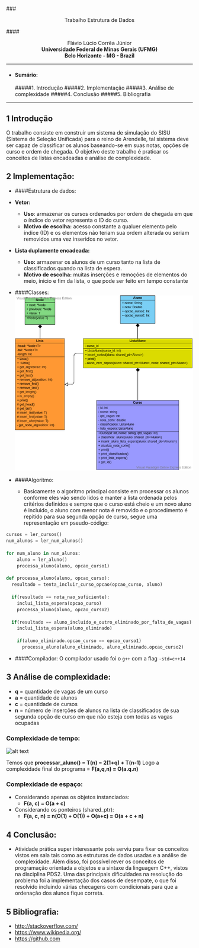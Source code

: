 ###<center> Trabalho Estrutura de Dados</center>

####<center>Flávio Lúcio Corrêa Júnior </center>
**<center>Universidade Federal de Minas Gerais (UFMG) </center>**
**<center>Belo Horizonte - MG - Brazil</center>**

---

- #### Sumário:
  #####1. Introdução
  #####2. Implementação
  #####3. Análise de complexidade
  #####4. Conclusão
  #####5. Bibliografia

---

## 1 Introdução

O trabalho consiste em construir um sistema de simulação do SISU (Sistema de Seleção Unificada) para o reino de Arendelle, tal sistema deve ser capaz de classificar os alunos baseando-se em suas notas, opções de curso e ordem de chegada. O objetivo deste trabalho é praticar os conceitos de listas encadeadas e análise de complexidade.

## 2 Implementação:

- ####Estrutura de dados:
- **Vetor:**
  - **Uso**: armazenar os cursos ordenados por ordem de chegada em que o índice do vetor representa o ID do curso.
  - **Motivo de escolha:** acesso constante a qualuer elemento pelo índice (ID) e os elementos não teriam sua ordem alterada ou seriam removidos uma vez inseridos no vetor.
- **Lista duplamente encadeada:**
  - **Uso:** armazenar os alunos de um curso tanto na lista de classificados quando na lista de espera.
  - **Motivo de escolha:** muitas inserções e remoções de elementos do meio, ínicio e fim da lista, o que pode ser feito em tempo constante
- ####Classes:
  ![alt text](https://github.com/flaviolc18/cpp_codes/blob/master/tests/tp-es.png?raw=true)

- ####Algoritmo:
  - Basicamente o algoritmo principal consiste em processar os alunos conforme eles vão sendo lidos e manter a lista ordenada pelos critérios definidos e sempre que o curso está cheio e um novo aluno é incluido, o aluno com menor nota é removido e o procedimento é repitido para sua segunda opção de curso, segue uma representação em pseudo-código:

```python
cursos = ler_cursos()
num_alunos = ler_num_alunos()

for num_aluno in num_alunos:
    aluno = ler_aluno()
    processa_aluno(aluno, opcao_curso1)

def processa_aluno(aluno, opcao_curso):
  resultado = tenta_incluir_curso_opcao(opcao_curso, aluno)

  if(resultado == nota_nao_suficiente):
    inclui_lista_espera(opcao_curso)
    processa_aluno(aluno, opcao_curso2)

  if(resultado == aluno_incluido_e_outro_eliminado_por_falta_de_vagas):
    inclui_lista_espera(aluno_eliminado)

    if(aluno_eliminado.opcao_curso == opcao_curso1)
      processa_aluno(aluno_eliminado, aluno_eliminado.opcao_curso2)

```

- ####Compilador:
  O compilador usado foi o `g++` com a flag `-std=c++14`

## 3 Análise de complexidade:

- **q** = quantidade de vagas de um curso
- **a** = quantidade de alunos
- **c** = quantidade de cursos
- **n** = número de inserções de alunos na lista de classificados de sua segunda opção de curso em que não esteja com todas as vagas ocupadas

### Complexidade de tempo:

![alt text](https://github.com/flaviolc18/cpp_codes/blob/master/tests/alg.png?raw=true)

Temos que **processar_aluno() = T(n) = 2(1+q) + T(n-1)**
Logo a complexidade final do programa = **F(a,q,n) = O(a.q.n)**

### Complexidade de espaço:

- Considerando apenas os objetos instanciados:
  - **F(a, c) = O(a + c)**
- Considerando os ponteiros (shared_ptr):
  - **F(a, c, n) = n(O(1) + O(1)) + O(a+c) = O(a + c + n)**

## 4 Conclusão:

- Atividade prática super interessante pois serviu para fixar os conceitos vistos em sala tais como as estruturas de dados usadas e a análise de complexidade. Além disso, foi possível rever os conceitos de programação orientada a objetos e a sintaxe da linguagem C++, vistos na disciplina PDS2. Uma das principais dificuldades na resolução do problema foi a implementação dos casos de desempate, o que foi resolvido incluindo várias checagens com condicionais para que a ordenação dos alunos fique correta.

## 5 Bibliografia:

- http://stackoverflow.com/
- https://www.wikipedia.org/
- https://github.com
